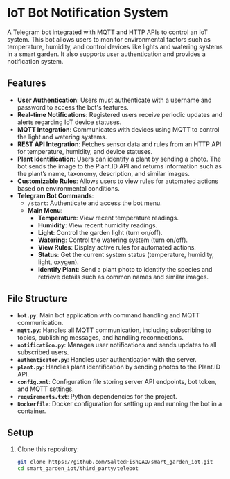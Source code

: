 # IoT Bot Notification System

A Telegram bot integrated with MQTT and HTTP APIs to control an IoT system. This bot allows users to monitor environmental factors such as temperature, humidity, and control devices like lights and watering systems in a smart garden. It also supports user authentication and provides a notification system.

## Features

- **User Authentication**: Users must authenticate with a username and password to access the bot's features.
- **Real-time Notifications**: Registered users receive periodic updates and alerts regarding IoT device statuses.
- **MQTT Integration**: Communicates with devices using MQTT to control the light and watering systems.
- **REST API Integration**: Fetches sensor data and rules from an HTTP API for temperature, humidity, and device statuses.
- **Plant Identification**: Users can identify a plant by sending a photo. The bot sends the image to the Plant.ID API and returns information such as the plant’s name, taxonomy, description, and similar images.
- **Customizable Rules**: Allows users to view rules for automated actions based on environmental conditions.
- **Telegram Bot Commands**:
  - `/start`: Authenticate and access the bot menu.
  - **Main Menu**:
    - **Temperature**: View recent temperature readings.
    - **Humidity**: View recent humidity readings.
    - **Light**: Control the garden light (turn on/off).
    - **Watering**: Control the watering system (turn on/off).
    - **View Rules**: Display active rules for automated actions.
    - **Status**: Get the current system status (temperature, humidity, light, oxygen).
    - **Identify Plant**: Send a plant photo to identify the species and retrieve details such as common names and similar images.

## File Structure

- **`bot.py`**: Main bot application with command handling and MQTT communication.
- **`mqtt.py`**: Handles all MQTT communication, including subscribing to topics, publishing messages, and handling reconnections.
- **`notification.py`**: Manages user notifications and sends updates to all subscribed users.
- **`authenticator.py`**: Handles user authentication with the server.
- **`plant.py`**: Handles plant identification by sending photos to the Plant.ID API.
- **`config.xml`**: Configuration file storing server API endpoints, bot token, and MQTT settings.
- **`requirements.txt`**: Python dependencies for the project.
- **`Dockerfile`**: Docker configuration for setting up and running the bot in a container.

## Setup

1. Clone this repository:
   ```bash
   git clone https://github.com/SaltedFishQAQ/smart_garden_iot.git
   cd smart_garden_iot/third_party/telebot

